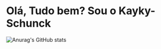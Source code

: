 # Olá, Tudo bem? Sou o Kayky-Schunck

![Anurag's GitHub stats](https://github-readme-stats.vercel.app/api?username=kaykyschunck&show_icons=true)


 

  
